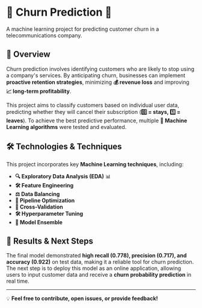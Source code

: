 # 📡 Churn Prediction 🚀  

A machine learning project for predicting customer churn in a telecommunications company.  

## 📌 Overview  
Churn prediction involves identifying customers who are likely to stop using a company's services. By anticipating churn, businesses can implement **proactive retention strategies**, minimizing **💰 revenue loss** and improving **📈 long-term profitability**.  

This project aims to classify customers based on individual user data, predicting whether they will cancel their subscription (**0️⃣ = stays, 1️⃣ = leaves**). To achieve the best predictive performance, multiple **🤖 Machine Learning algorithms** were tested and evaluated.  

## 🛠️ Technologies & Techniques  
This project incorporates key **Machine Learning techniques**, including:  
- **🔍 Exploratory Data Analysis (EDA)** 📊  
- **🛠️ Feature Engineering**  
- **⚖️ Data Balancing**  
- **🔄 Pipeline Optimization**  
- **🎯 Cross-Validation**  
- **🛠️ Hyperparameter Tuning**  
- **🤝 Model Ensemble**  

## 🚀 Results & Next Steps  
The final model demonstrated **high recall (0.778), precision (0.717), and accuracy (0.922)** on test data, making it a reliable tool for churn prediction. The next step is to deploy this model as an online application, allowing users to input customer data and receive a **churn probability prediction** in real time.  

---

💡 **Feel free to contribute, open issues, or provide feedback!**  
